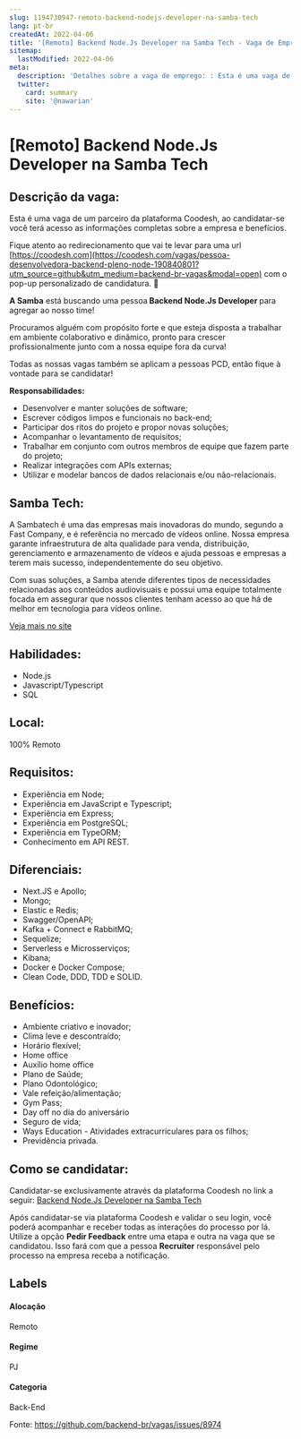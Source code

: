 ```yaml
---
slug: 1194730947-remoto-backend-nodejs-developer-na-samba-tech
lang: pt-br
createdAt: 2022-04-06
title: '[Remoto] Backend Node.Js Developer na Samba Tech - Vaga de Emprego'
sitemap:
  lastModified: 2022-04-06
meta:
  description: 'Detalhes sobre a vaga de emprego: : Esta é uma vaga de um parceiro da plataforma Coodesh, ao candidatar-se você terá acesso as informações completas sobre a empresa e benefícios.  Fique atento ao redirecionamento que vai te levar para uma url [https://coodesh.com](https://coodesh.com/vagas/pessoa-desenvolvedora-backend-pleno-node-190840801?utm_source=github&utm_medium=backend-br-vagas&modal=open) com o pop-up personalizado de candidatura. 👋 <p><strong>A Samba</strong> está buscando uma pessoa<strong> Backend Node.Js Developer </strong>para agregar ao nosso time!</p> <p>Procuramos alguém com propósito forte e que esteja disposta a trabalhar em ambiente colaborativo e dinâmico, pronto para crescer profissionalmente junto com a nossa equipe fora da curva!</p> <p>Todas as nossas vagas também se aplicam a pessoas PCD, então fique à vontade para se candidatar!</p> <p><strong>Responsabilidades:</strong></p> <ul> <li>Desenvolver e manter soluções de software;</li> <li>Escrever códigos limpos e funcionais no back-end;</li> <li>Participar dos ritos do projeto e propor novas soluções;</li> <li>Acompanhar o levantamento de requisitos;</li> <li>Trabalhar em conjunto com outros membros de equipe que fazem parte do projeto;</li> <li>Realizar integrações com APIs externas;</li> <li>Utilizar e modelar bancos de dados relacionais e/ou não-relacionais.</li> </ul> <p></p> <p></p> <p></p>'
  twitter:
    card: summary
    site: '@nawarian'
---
```


# [Remoto] Backend Node.Js Developer na Samba Tech

## Descrição da vaga: 
Esta é uma vaga de um parceiro da plataforma Coodesh, ao candidatar-se você terá acesso as informações completas sobre a empresa e benefícios.


Fique atento ao redirecionamento que vai te levar para uma url [https://coodesh.com](https://coodesh.com/vagas/pessoa-desenvolvedora-backend-pleno-node-190840801?utm_source=github&utm_medium=backend-br-vagas&modal=open) com o pop-up personalizado de candidatura. 👋
<p><strong>A Samba</strong> está buscando uma pessoa<strong> Backend Node.Js Developer </strong>para agregar ao nosso time!</p>
<p>Procuramos alguém com propósito forte e que esteja disposta a trabalhar em ambiente colaborativo e dinâmico, pronto para crescer profissionalmente junto com a nossa equipe fora da curva!</p>
<p>Todas as nossas vagas também se aplicam a pessoas PCD, então fique à vontade para se candidatar!</p>
<p><strong>Responsabilidades:</strong></p>
<ul>
<li>Desenvolver e manter soluções de software;</li>
<li>Escrever códigos limpos e funcionais no back-end;</li>
<li>Participar dos ritos do projeto e propor novas soluções;</li>
<li>Acompanhar o levantamento de requisitos;</li>
<li>Trabalhar em conjunto com outros membros de equipe que fazem parte do projeto;</li>
<li>Realizar integrações com APIs externas;</li>
<li>Utilizar e modelar bancos de dados relacionais e/ou não-relacionais.</li>
</ul>
<p></p>
<p></p>
<p></p>

## Samba Tech: 
 <p>A Sambatech é uma das empresas mais inovadoras do mundo, segundo a Fast Company, e é referência no mercado de vídeos online. Nossa empresa garante infraestrutura de alta qualidade para venda, distribuição, gerenciamento e armazenamento de vídeos e ajuda pessoas e empresas a terem mais sucesso, independentemente do seu objetivo.</p>
<p>Com suas soluções, a Samba atende diferentes tipos de necessidades relacionadas aos conteúdos audiovisuais e possui uma equipe totalmente focada em assegurar que nossos clientes tenham acesso ao que há de melhor em tecnologia para vídeos online.&nbsp;&nbsp;&nbsp;</p><a href='https://coodesh.com/empresas/samba-tech'>Veja mais no site</a>

 ## Habilidades: 
 - Node.js 
- Javascript/Typescript 
- SQL
## Local: 
 100% Remoto
## Requisitos: 
 - Experiência em Node; 
- Experiência em JavaScript e Typescript; 
- Experiência em Express; 
- Experiência em PostgreSQL; 
- Experiência em TypeORM; 
- Conhecimento em API REST.
## Diferenciais: 
 - Next.JS e Apollo; 
- Mongo; 
- Elastic e Redis; 
- Swagger/OpenAPI; 
- Kafka + Connect e RabbitMQ; 
- Sequelize; 
- Serverless e Microsserviços; 
- Kibana; 
- Docker e Docker Compose; 
- Clean Code, DDD, TDD e SOLID.
## Benefícios: 
 - Ambiente criativo e inovador; 
- Clima leve e descontraído; 
- Horário flexível; 
- Home office 
- Auxílio home office 
- Plano de Saúde; 
- Plano Odontológico; 
- Vale refeição/alimentação; 
- Gym Pass;  
- Day off no dia do aniversário 
- Seguro de vida; 
- Ways Education - Atividades extracurriculares para os filhos; 
- Previdência privada.
## Como se candidatar:
Candidatar-se exclusivamente através da plataforma Coodesh no link a seguir: [Backend Node.Js Developer na Samba Tech](https://coodesh.com/vagas/pessoa-desenvolvedora-backend-pleno-node-190840801?utm_source=github&utm_medium=backend-br-vagas&modal=open)


Após candidatar-se via plataforma Coodesh e validar o seu login, você poderá acompanhar e receber todas as interações do processo por lá. Utilize a opção **Pedir Feedback** entre uma etapa e outra na vaga que se candidatou. Isso fará com que a pessoa **Recruiter** responsável pelo processo na empresa receba a notificação.
## Labels
#### Alocação
Remoto
#### Regime
PJ
#### Categoria
Back-End

Fonte: https://github.com/backend-br/vagas/issues/8974